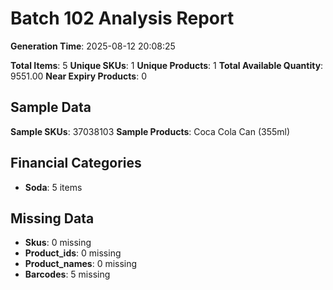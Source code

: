 # Batch 102 Analysis Report

**Generation Time**: 2025-08-12 20:08:25

**Total Items**: 5
**Unique SKUs**: 1
**Unique Products**: 1
**Total Available Quantity**: 9551.00
**Near Expiry Products**: 0

## Sample Data
**Sample SKUs**: 37038103
**Sample Products**: Coca Cola Can (355ml)

## Financial Categories
- **Soda**: 5 items

## Missing Data
- **Skus**: 0 missing
- **Product_ids**: 0 missing
- **Product_names**: 0 missing
- **Barcodes**: 5 missing
